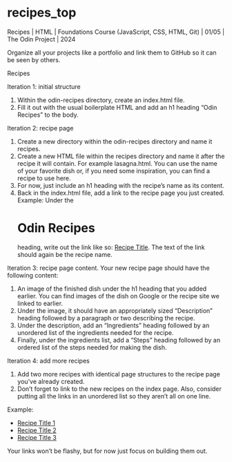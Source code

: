 # recipes_top
Recipes |  HTML | Foundations Course (JavaScript, CSS, HTML, Git) | 01/05 | The Odin Project | 2024

Organize all your projects like a portfolio and link them to GitHub so it can be seen by others.

Recipes

Iteration 1: initial structure
  1. Within the odin-recipes directory, create an index.html file.
  2. Fill it out with the usual boilerplate HTML and add an h1 heading “Odin Recipes” to the body.

Iteration 2: recipe page
  1. Create a new directory within the odin-recipes directory and name it recipes.
  2. Create a new HTML file within the recipes directory and name it after the recipe it will contain. For example lasagna.html. You can use the name of your favorite dish or, if you need some inspiration, you can find a recipe to use here.
  3. For now, just include an h1 heading with the recipe’s name as its content.
  4. Back in the index.html file, add a link to the recipe page you just created. Example: Under the <h1>Odin Recipes</h1> heading, write out the link like so: <a href="recipes/recipename.html">Recipe Title</a>. The text of the link should again be the recipe name.

Iteration 3: recipe page content. Your new recipe page should have the following content:
  1. An image of the finished dish under the h1 heading that you added earlier. You can find images of the dish on Google or the recipe site we linked to earlier.
  2. Under the image, it should have an appropriately sized “Description” heading followed by a paragraph or two describing the recipe.
  3. Under the description, add an “Ingredients” heading followed by an unordered list of the ingredients needed for the recipe.
  4. Finally, under the ingredients list, add a “Steps” heading followed by an ordered list of the steps needed for making the dish.

Iteration 4: add more recipes
  1. Add two more recipes with identical page structures to the recipe page you’ve already created.
  2. Don’t forget to link to the new recipes on the index page. Also, consider putting all the links in an unordered list so they aren’t all on one line.

Example:

 <ul>
    <li><a href="recipes/yourrecipe.html">Recipe Title 1</a></li>
    <li><a href="recipes/yourrecipe.html">Recipe Title 2</a></li>
    <li><a href="recipes/yourrecipe.html">Recipe Title 3</a></li>
  </ul>

Your links won’t be flashy, but for now just focus on building them out.



